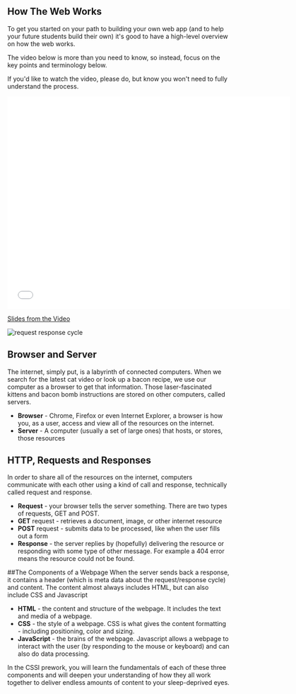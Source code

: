 ## How The Web Works

To get you started on your path to building your own web app (and to help your future students build their own) it's good to have a high-level overview on how the web works.

The video below is more than you need to know, so instead, focus on the key points and terminology below.

If you'd like to watch the video, please do, but know you won't need to fully understand the process.

<iframe width="640" height="480" src="//www.youtube.com/embed/ao532DhZWiY?rel=0" frameborder="0" allowfullscreen></iframe>

[Slides from the Video](https://docs.google.com/presentation/d/1eU-4wD5dsxV1t-3CA3T82gbv2K3pAs92pq30HlmXM_U/edit?usp=sharing)

![request response cycle](https://ruslanspivak.com/lsbaws-part1/LSBAWS_HTTP_request_response.png "ruslanspivak.com")


## Browser and Server
The internet, simply put, is a labyrinth of connected computers. When we search for the latest cat video or look up a bacon recipe, we use our computer as a browser to get that information. Those laser-fascinated kittens and bacon bomb instructions are stored on other computers, called servers.   

* **Browser** - Chrome, Firefox or even Internet Explorer, a browser is how you, as a user, access and view all of the resources on the internet.
* **Server** - A computer (usually a set of large ones) that hosts, or stores, those resources

## HTTP, Requests and Responses
In order to share all of the resources on the internet, computers communicate with each other using a kind of call and response, technically called request and response.

* **Request** - your browser tells the server something. There are two types of requests, GET and POST.
 * **GET** request - retrieves a document, image, or other internet resource
 * **POST** request - submits data to be processed, like when the user fills out a form
* **Response** - the server replies by (hopefully) delivering the resource or responding with some type of other message. For example a 404 error means the resource could not be found.


##The Components of a Webpage
When the server sends back a response, it contains a header (which is meta data about the request/response cycle) and content. The content almost always includes HTML, but can also include CSS and Javascript

* **HTML** - the content and structure of the webpage. It includes the text and media of a webpage.
* **CSS** - the style of a webpage. CSS is what gives the content formatting - including positioning, color and sizing.
* **JavaScript** - the brains of the webpage. Javascript allows a webpage to interact with the user (by responding to the mouse or keyboard) and can also do data processing.

In the CSSI prework, you will learn the fundamentals of each of these three components and will deepen your understanding of how they all work together to deliver endless amounts of content to your sleep-deprived eyes.
